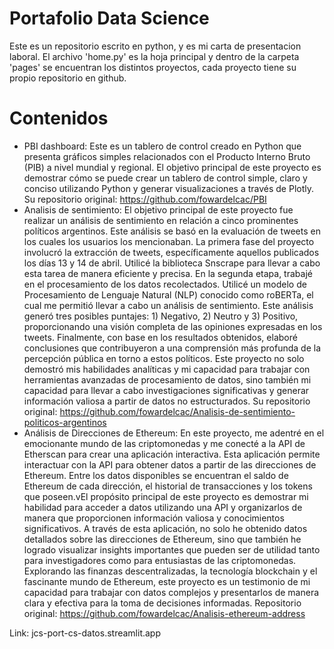 # Portafolio Data Science
Este es un repositorio escrito en python, y es mi carta de presentacion laboral. El archivo 'home.py' es la hoja principal y dentro de la carpeta 'pages' se encuentran los distintos proyectos, cada proyecto tiene su propio repositorio en github.

# Contenidos
- PBI dashboard: Este es un tablero de control creado en Python que presenta gráficos simples relacionados con el Producto Interno Bruto (PIB) a nivel mundial y regional. El objetivo principal de este proyecto es demostrar cómo se puede crear un tablero de control simple, claro y conciso utilizando Python y generar visualizaciones a través de Plotly. Su repositorio original: https://github.com/fowardelcac/PBI
- Analisis de sentimiento: El objetivo principal de este proyecto fue realizar un análisis de sentimiento en relación a cinco prominentes políticos argentinos. Este análisis se basó en la evaluación de tweets en los cuales los usuarios los mencionaban. La primera fase del proyecto involucró la extracción de tweets, específicamente aquellos publicados los días 13 y 14 de abril. Utilicé la biblioteca Snscrape para llevar a cabo esta tarea de manera eficiente y precisa. En la segunda etapa, trabajé en el procesamiento de los datos recolectados. Utilicé un modelo de Procesamiento de Lenguaje Natural (NLP) conocido como roBERTa, el cual me permitió llevar a cabo un análisis de sentimiento. Este análisis generó tres posibles puntajes: 1) Negativo, 2) Neutro y 3) Positivo, proporcionando una visión completa de las opiniones expresadas en los tweets. Finalmente, con base en los resultados obtenidos, elaboré conclusiones que contribuyeron a una comprensión más profunda de la percepción pública en torno a estos políticos. Este proyecto no solo demostró mis habilidades analíticas y mi capacidad para trabajar con herramientas avanzadas de procesamiento de datos, sino también mi capacidad para llevar a cabo investigaciones significativas y generar información valiosa a partir de datos no estructurados. Su repositorio original: https://github.com/fowardelcac/Analisis-de-sentimiento-politicos-argentinos
- Análisis de Direcciones de Ethereum: En este proyecto, me adentré en el emocionante mundo de las criptomonedas y me conecté a la API de Etherscan para crear una aplicación interactiva. Esta aplicación permite interactuar con la API para obtener datos a partir de las direcciones de Ethereum. Entre los datos disponibles se encuentran el saldo de Ethereum de cada dirección, el historial de transacciones y los tokens que poseen.vEl propósito principal de este proyecto es demostrar mi habilidad para acceder a datos utilizando una API y organizarlos de manera que proporcionen información valiosa y conocimientos significativos. A través de esta aplicación, no solo he obtenido datos detallados sobre las direcciones de Ethereum, sino que también he logrado visualizar insights importantes que pueden ser de utilidad tanto para investigadores como para entusiastas de las criptomonedas. Explorando las finanzas descentralizadas, la tecnología blockchain y el fascinante mundo de Ethereum, este proyecto es un testimonio de mi capacidad para trabajar con datos complejos y presentarlos de manera clara y efectiva para la toma de decisiones informadas.  Repositorio original: https://github.com/fowardelcac/Analisis-ethereum-address


Link: jcs-port-cs-datos.streamlit.app
